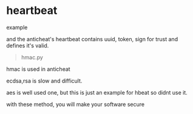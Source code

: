 # heartbeat
example


and the anticheat's heartbeat contains uuid, token, sign for trust and defines it's valid.


> hmac.py

hmac is used in anticheat

ecdsa,rsa is slow and difficult. 

aes is well used one, but this is just an example for hbeat so didnt use it.


with these method, you will make your software secure
